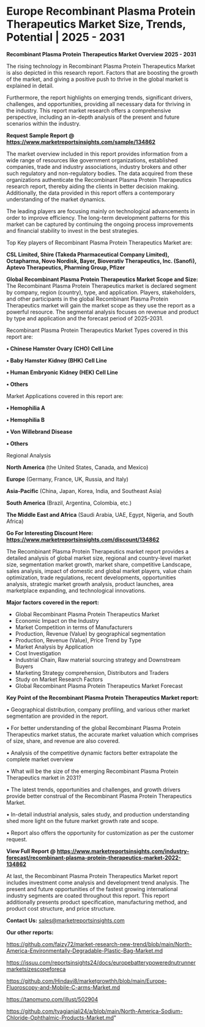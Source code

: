 # Europe Recombinant Plasma Protein Therapeutics Market Size, Trends, Potential | 2025 - 2031

<Strong> Recombinant Plasma Protein Therapeutics Market Overview 2025 - 2031</strong>

The rising technology in Recombinant Plasma Protein Therapeutics Market is also depicted in this research report. Factors that are boosting the growth of the market, and giving a positive push to thrive in the global market is explained in detail.

Furthermore, the report highlights on emerging trends, significant drivers, challenges, and opportunities, providing all necessary data for thriving in the industry. This report market research offers a comprehensive perspective, including an in-depth analysis of the present and future scenarios within the industry.

<strong>Request Sample Report @ <a href=https://www.marketreportsinsights.com/sample/134862>https://www.marketreportsinsights.com/sample/134862</a></strong>

The market overview included in this report provides information from a wide range of resources like government organizations, established companies, trade and industry associations, industry brokers and other such regulatory and non-regulatory bodies. The data acquired from these organizations authenticate the Recombinant Plasma Protein Therapeutics research report, thereby aiding the clients in better decision making. Additionally, the data provided in this report offers a contemporary understanding of the market dynamics.

The leading players are focusing mainly on technological advancements in order to improve efficiency. The long-term development patterns for this market can be captured by continuing the ongoing process improvements and financial stability to invest in the best strategies.

Top Key players of Recombinant Plasma Protein Therapeutics Market are:

<strong>CSL Limited, Shire (Takeda Pharmaceutical Company Limited), Octapharma, Novo Nordisk, Bayer, Bioverativ Therapeutics, Inc. (Sanofi), Aptevo Therapeutics, Pharming Group, Pfizer</strong>

<strong><b>Global Recombinant Plasma Protein Therapeutics Market Scope and Size:</b></strong>
The Recombinant Plasma Protein Therapeutics market is declared segment by company, region (country), type, and application. Players, stakeholders, and other participants in the global Recombinant Plasma Protein Therapeutics market will gain the market scope as they use the report as a powerful resource. The segmental analysis focuses on revenue and product by type and application and the forecast period of 2025-2031.

Recombinant Plasma Protein Therapeutics Market Types covered in this report are:

<strong>• Chinese Hamster Ovary (CHO) Cell Line

• Baby Hamster Kidney (BHK) Cell Line

• Human Embryonic Kidney (HEK) Cell Line

• Others</strong>

Market Applications covered in this report are:

<strong>• Hemophilia A

• Hemophilia B

• Von Willebrand Disease

• Others</strong> 

Regional Analysis

<strong>North America</strong> (the United States, Canada, and Mexico)

<strong>Europe</strong> (Germany, France, UK, Russia, and Italy)

<strong>Asia-Pacific</strong> (China, Japan, Korea, India, and Southeast Asia)

<strong>South America</strong> (Brazil, Argentina, Colombia, etc.)

<strong>The Middle East and Africa</strong> (Saudi Arabia, UAE, Egypt, Nigeria, and South Africa)

<strong>Go For Interesting Discount Here: <a href=https://www.marketreportsinsights.com/discount/134862>https://www.marketreportsinsights.com/discount/134862</a></strong>

The Recombinant Plasma Protein Therapeutics market report provides a detailed analysis of global market size, regional and country-level market size, segmentation market growth, market share, competitive Landscape, sales analysis, impact of domestic and global market players, value chain optimization, trade regulations, recent developments, opportunities analysis, strategic market growth analysis, product launches, area marketplace expanding, and technological innovations.

<strong><b>Major factors covered in the report:</b></strong>
<ul>
  <li>Global Recombinant Plasma Protein Therapeutics Market </li>
  <li>Economic Impact on the Industry</li>
  <li>Market Competition in terms of Manufacturers</li>
  <li>Production, Revenue (Value) by geographical segmentation</li>
  <li>Production, Revenue (Value), Price Trend by Type</li>
  <li>Market Analysis by Application</li>
  <li>Cost Investigation</li>
  <li>Industrial Chain, Raw material sourcing strategy and Downstream Buyers</li>
  <li>Marketing Strategy comprehension, Distributors and Traders</li>
  <li>Study on Market Research Factors</li>
  <li>Global Recombinant Plasma Protein Therapeutics Market Forecast</li>
</ul>

<strong><b>Key Point of the Recombinant Plasma Protein Therapeutics Market report:</b></strong>

• Geographical distribution, company profiling, and various other market segmentation are provided in the report.

• For better understanding of the global Recombinant Plasma Protein Therapeutics market status, the accurate market valuation which comprises of size, share, and revenue are also covered.

• Analysis of the competitive dynamic factors better extrapolate the complete market overview

• What will be the size of the emerging Recombinant Plasma Protein Therapeutics market in 2031?

• The latest trends, opportunities and challenges, and growth drivers provide better construal of the Recombinant Plasma Protein Therapeutics Market.

• In-detail industrial analysis, sales study, and production understanding shed more light on the future market growth rate and scope.

• Report also offers the opportunity for customization as per the customer request.

<strong><b>View Full Report @ <a href=https://www.marketreportsinsights.com/industry-forecast/recombinant-plasma-protein-therapeutics-market-2022-134862>https://www.marketreportsinsights.com/industry-forecast/recombinant-plasma-protein-therapeutics-market-2022-134862</a></b></strong>


At last, the Recombinant Plasma Protein Therapeutics Market report includes investment come analysis and development trend analysis. The present and future opportunities of the fastest growing international industry segments are coated throughout this report. This report additionally presents product specification, manufacturing method, and product cost structure, and price structure.

<strong>Contact Us:</strong>
sales@marketreportsinsights.com

<strong>Our other reports:</strong>

<a href=https://github.com/faizy72/market-research-new-trend/blob/main/North-America-Environmentally-Degradable-Plastic-Bag-Market.md>https://github.com/faizy72/market-research-new-trend/blob/main/North-America-Environmentally-Degradable-Plastic-Bag-Market.md</a>

<a href=https://issuu.com/reportsinsights24/docs/europebatterypowerednutrunnermarketsizescopeforeca>https://issuu.com/reportsinsights24/docs/europebatterypowerednutrunnermarketsizescopeforeca</a>

<a href=https://github.com/Hindavi8/marketgrowthh/blob/main/Europe-Fluoroscopy-and-Mobile-C-arms-Market.md>https://github.com/Hindavi8/marketgrowthh/blob/main/Europe-Fluoroscopy-and-Mobile-C-arms-Market.md</a>

<a href=https://tanomuno.com/illust/502904>https://tanomuno.com/illust/502904</a>

<a href=https://github.com/tyagianjali24/a/blob/main/North-America-Sodium-Chloride-Ophthalmic-Products-Market.md>https://github.com/tyagianjali24/a/blob/main/North-America-Sodium-Chloride-Ophthalmic-Products-Market.md</a>"
